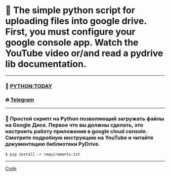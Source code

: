 # 💾 The simple python script for uploading files into google drive. First, you must configure your google console app. Watch the YouTube video or/and read a pydrive lib documentation.
---

### 🎥 [PYTHON:TODAY](https://youtu.be/QxVl8m54vnk)
### 🔥 [Telegram](https://t.me/python2day)
---
### 💾 Простой скрипт на Python позволяющий загружать файлы на Google Диск. Первое что вы должны сделать, это настроить работу приложения в google cloud console. Смотрите подробную инструкцию на YouTube и читайте документацию библиотеки PyDrive.

```
$ pip install -r requirements.txt
```
---

[Code](https://github.com/pythontoday/download_files_python)
